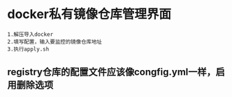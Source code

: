 # docker私有镜像仓库管理界面
```
1.解压导入docker
2.填写配置，输入要监控的镜像仓库地址
3.执行apply.sh
```
## registry仓库的配置文件应该像congfig.yml一样，启用删除选项
